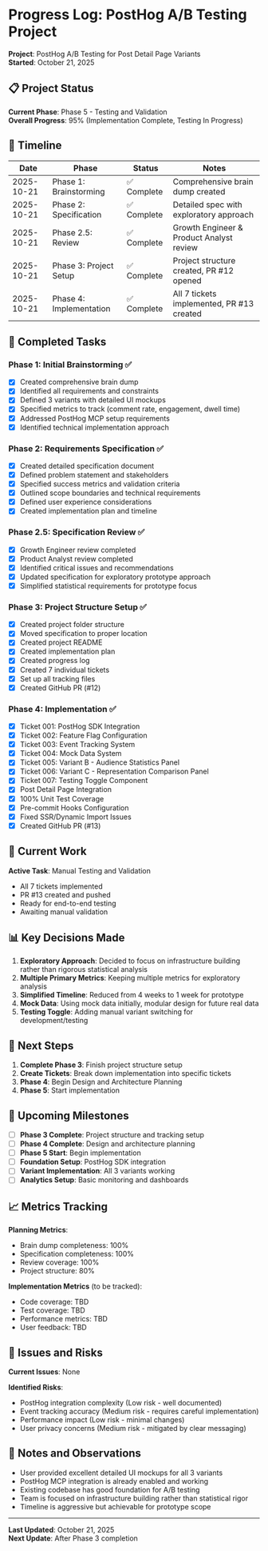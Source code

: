 # Progress Log: PostHog A/B Testing Project

**Project**: PostHog A/B Testing for Post Detail Page Variants  
**Started**: October 21, 2025

## 📋 Project Status

**Current Phase**: Phase 5 - Testing and Validation  
**Overall Progress**: 95% (Implementation Complete, Testing In Progress)

## 📅 Timeline

| Date | Phase | Status | Notes |
|------|-------|--------|-------|
| 2025-10-21 | Phase 1: Brainstorming | ✅ Complete | Comprehensive brain dump created |
| 2025-10-21 | Phase 2: Specification | ✅ Complete | Detailed spec with exploratory approach |
| 2025-10-21 | Phase 2.5: Review | ✅ Complete | Growth Engineer & Product Analyst review |
| 2025-10-21 | Phase 3: Project Setup | ✅ Complete | Project structure created, PR #12 opened |
| 2025-10-21 | Phase 4: Implementation | ✅ Complete | All 7 tickets implemented, PR #13 created |

## 🎯 Completed Tasks

### Phase 1: Initial Brainstorming ✅
- [x] Created comprehensive brain dump
- [x] Identified all requirements and constraints
- [x] Defined 3 variants with detailed UI mockups
- [x] Specified metrics to track (comment rate, engagement, dwell time)
- [x] Addressed PostHog MCP setup requirements
- [x] Identified technical implementation approach

### Phase 2: Requirements Specification ✅
- [x] Created detailed specification document
- [x] Defined problem statement and stakeholders
- [x] Specified success metrics and validation criteria
- [x] Outlined scope boundaries and technical requirements
- [x] Defined user experience considerations
- [x] Created implementation plan and timeline

### Phase 2.5: Specification Review ✅
- [x] Growth Engineer review completed
- [x] Product Analyst review completed
- [x] Identified critical issues and recommendations
- [x] Updated specification for exploratory prototype approach
- [x] Simplified statistical requirements for prototype focus

### Phase 3: Project Structure Setup ✅
- [x] Created project folder structure
- [x] Moved specification to proper location
- [x] Created project README
- [x] Created implementation plan
- [x] Created progress log
- [x] Created 7 individual tickets
- [x] Set up all tracking files
- [x] Created GitHub PR (#12)

### Phase 4: Implementation ✅
- [x] Ticket 001: PostHog SDK Integration
- [x] Ticket 002: Feature Flag Configuration
- [x] Ticket 003: Event Tracking System
- [x] Ticket 004: Mock Data System
- [x] Ticket 005: Variant B - Audience Statistics Panel
- [x] Ticket 006: Variant C - Representation Comparison Panel
- [x] Ticket 007: Testing Toggle Component
- [x] Post Detail Page Integration
- [x] 100% Unit Test Coverage
- [x] Pre-commit Hooks Configuration
- [x] Fixed SSR/Dynamic Import Issues
- [x] Created GitHub PR (#13)

## 🚧 Current Work

**Active Task**: Manual Testing and Validation
- All 7 tickets implemented
- PR #13 created and pushed
- Ready for end-to-end testing
- Awaiting manual validation

## 📊 Key Decisions Made

1. **Exploratory Approach**: Decided to focus on infrastructure building rather than rigorous statistical analysis
2. **Multiple Primary Metrics**: Keeping multiple metrics for exploratory analysis
3. **Simplified Timeline**: Reduced from 4 weeks to 1 week for prototype
4. **Mock Data**: Using mock data initially, modular design for future real data
5. **Testing Toggle**: Adding manual variant switching for development/testing

## 🔄 Next Steps

1. **Complete Phase 3**: Finish project structure setup
2. **Create Tickets**: Break down implementation into specific tickets
3. **Phase 4**: Begin Design and Architecture Planning
4. **Phase 5**: Start implementation

## 🎯 Upcoming Milestones

- [ ] **Phase 3 Complete**: Project structure and tracking setup
- [ ] **Phase 4 Complete**: Design and architecture planning
- [ ] **Phase 5 Start**: Begin implementation
- [ ] **Foundation Setup**: PostHog SDK integration
- [ ] **Variant Implementation**: All 3 variants working
- [ ] **Analytics Setup**: Basic monitoring and dashboards

## 📈 Metrics Tracking

**Planning Metrics**:
- Brain dump completeness: 100%
- Specification completeness: 100%
- Review coverage: 100%
- Project structure: 80%

**Implementation Metrics** (to be tracked):
- Code coverage: TBD
- Test coverage: TBD
- Performance metrics: TBD
- User feedback: TBD

## 🚨 Issues and Risks

**Current Issues**: None

**Identified Risks**:
- PostHog integration complexity (Low risk - well documented)
- Event tracking accuracy (Medium risk - requires careful implementation)
- Performance impact (Low risk - minimal changes)
- User privacy concerns (Medium risk - mitigated by clear messaging)

## 📝 Notes and Observations

- User provided excellent detailed UI mockups for all 3 variants
- PostHog MCP integration is already enabled and working
- Existing codebase has good foundation for A/B testing
- Team is focused on infrastructure building rather than statistical rigor
- Timeline is aggressive but achievable for prototype scope

---

**Last Updated**: October 21, 2025  
**Next Update**: After Phase 3 completion
